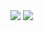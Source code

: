<img src="LuckyNumberApp – SecondActivity.java [LuckyNumberApp.app.main] 11-05-2024 13_40_13.png"/>
<img src="LuckyNumberApp – SecondActivity.java [LuckyNumberApp.app.main] 11-05-2024 13_40_48.png"/>
